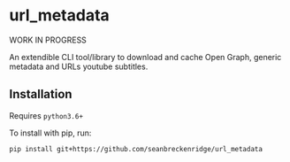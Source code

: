# url_metadata

WORK IN PROGRESS

An extendible CLI tool/library to download and cache Open Graph, generic metadata and URLs youtube subtitles.

## Installation

Requires `python3.6+`

To install with pip, run:

    pip install git+https://github.com/seanbreckenridge/url_metadata

